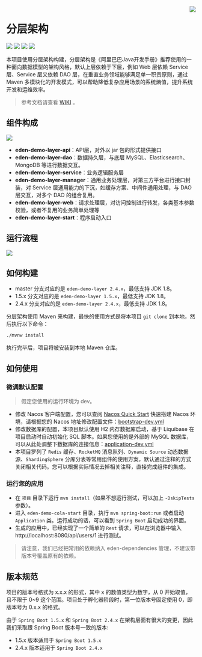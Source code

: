 <img src="https://cdn.jsdelivr.net/gh/shiyindaxiaojie/eden-images/readme/icon.png" align="right" />

[license-apache2.0]:https://www.apache.org/licenses/LICENSE-2.0.html
[github-action]:https://github.com/shiyindaxiaojie/eden-demo-layer/actions
[sonarcloud-dashboard]:https://sonarcloud.io/dashboard?id=shiyindaxiaojie_eden-demo-layer

# 分层架构

![](https://cdn.jsdelivr.net/gh/shiyindaxiaojie/eden-images/readme/language-java-blue.svg) [![](https://cdn.jsdelivr.net/gh/shiyindaxiaojie/eden-images/readme/license-apache2.0-red.svg)][license-apache2.0] [![](https://github.com/shiyindaxiaojie/eden-demo-layer/workflows/build/badge.svg)][github-action] [![](https://sonarcloud.io/api/project_badges/measure?project=shiyindaxiaojie_eden-demo-layer&metric=alert_status)][sonarcloud-dashboard]

本项目使用分层架构构建，分层架构是《阿里巴巴Java开发手册》推荐使用的一种面向数据模型的架构风格，默认上层依赖于下层，例如 Web 层依赖 Service 层、Service 层又依赖 DAO 
层，在垂直业务领域能够满足单一职责原则，通过 Maven 多模块化的开发模式，可以帮助降低复杂应用场景的系统熵值，提升系统开发和运维效率。

> 参考文档请查看 [WIKI](https://github.com/shiyindaxiaojie/eden-demo-layer/wiki) 。

## 组件构成

![](https://cdn.jsdelivr.net/gh/shiyindaxiaojie/eden-images/eden-demo-layer/component.png)

* **eden-demo-layer-api**：API层，对外以 jar 包的形式提供接口
* **eden-demo-layer-dao**：数据持久层，与底层 MySQL、Elasticsearch、MongoDB 等进行数据交互。
* **eden-demo-layer-service**：业务逻辑服务层
* **eden-demo-layer-manager**：通用业务处理层，对第三方平台进行接口封装，对 Service 层通用能力的下沉，如缓存方案、中间件通用处理，与 DAO 层交互，对多个 DAO 的组合复用。
* **eden-demo-layer-web**：请求处理层，对访问控制进行转发，各类基本参数校验，或者不复用的业务简单处理等
* **eden-demo-layer-start**：程序启动入口

## 运行流程

![](https://cdn.jsdelivr.net/gh/shiyindaxiaojie/eden-images/eden-demo-layer/sequence.png)

## 如何构建

* master 分支对应的是 `eden-demo-layer 2.4.x`，最低支持 JDK 1.8。
* 1.5.x 分支对应的是 `eden-demo-layer 1.5.x`，最低支持 JDK 1.8。
* 2.4.x 分支对应的是 `eden-demo-layer 2.4.x`，最低支持 JDK 1.8。

分层架构使用 Maven 来构建，最快的使用方式是将本项目 `git clone` 到本地，然后执行以下命令：

```bash
./mvnw install
```

执行完毕后，项目将被安装到本地 Maven 仓库。

## 如何使用

### 微调默认配置

> 假定您使用的运行环境为 dev。

* 修改 Nacos 客户端配置，您可以查阅 [Nacos Quick Start](https://nacos.io/zh-cn/docs/quick-start.html) 快速搭建 Nacos 环境，请根据您的 Nacos 地址修改配置文件：[bootstrap-dev.yml](https://github.com/shiyindaxiaojie/eden-demo-cola/blob/main/eden-demo-layer-start/src/main/resources/config/bootstrap-dev.yml)
* 修改数据库的配置，本项目默认使用 H2 内存数据库启动，基于 Liquibase 在项目启动时自动初始化 SQL 脚本。如果您使用的是外部的
  MySQL 数据库，可以从此处调整下数据库的连接信息：[application-dev.yml](https://github.com/shiyindaxiaojie/eden-demo-cola/blob/main/eden-demo-layer-start/src/main/resources/config/application-dev.yml)
* 本项目罗列了 `Redis` 缓存、`RocketMQ` 消息队列、`Dynamic Source` 动态数据源、`ShardingSphere`
  分库分表等常用组件的使用方案，默认通过注释的方式关闭相关代码。您可以根据实际情况去掉相关注释，直接完成组件的集成。

### 运行您的应用

- 在 `项目` 目录下运行 `mvn install`（如果不想运行测试，可以加上 `-DskipTests` 参数）。
- 进入 `eden-demo-cola-start` 目录，执行 `mvn spring-boot:run` 或者启动 `Application`
  类。运行成功的话，可以看到 `Spring Boot` 启动成功的界面。
- 生成的应用中，已经实现了一个简单的 `Rest` 请求，可以在浏览器中输入 http://localhost:8080/api/users/1 进行测试。

> 请注意，我们已经把常用的依赖纳入 eden-dependencies 管理，不建议带版本号覆盖原有的依赖。

## 版本规范

项目的版本号格式为 x.x.x 的形式，其中 x 的数值类型为数字，从 0 开始取值，且不限于 0~9 这个范围。项目处于孵化器阶段时，第一位版本号固定使用 0，即版本号为 0.x.x 的格式。

由于 `Spring Boot 1.5.x` 和 `Spring Boot 2.4.x` 在架构层面有很大的变更，因此我们采取跟 Spring Boot 版本号一致的版本:

* 1.5.x 版本适用于 `Spring Boot 1.5.x`
* 2.4.x 版本适用于 `Spring Boot 2.4.x`
